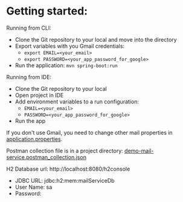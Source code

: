 # Getting started:

Running from CLI:
* Clone the Git repository to your local and move into the directory
* Export variables with you Gmail credentials: 
  * `export EMAIL=<your_email>`
  * `export PASSWORD=<your_app_password_for_google>`
* Run the application: `mvn spring-boot:run`

Running from IDE:
* Clone the Git repository to your local
* Open project in IDE
* Add environment variables to a run configuration:
  * `EMAIL=<your_email>`
  * `PASSWORD=<your_app_password_for_google>`
* Run the app

If you don't use Gmail, you need to change other mail properties in [application.properties](src/main/resources/application.properties).


Postman collection file is in a project directory: [demo-mail-service.postman_collection.json](demo-mail-service.postman_collection.json) <br />

H2 Database url: http://localhost:8080/h2console <br />
* JDBC URL: jdbc:h2:mem:mailServiceDb
* User Name: sa
* Password: 